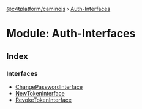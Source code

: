 [@c4tplatform/caminojs](../README.md) › [Auth-Interfaces](auth_interfaces.md)

# Module: Auth-Interfaces

## Index

### Interfaces

* [ChangePasswordInterface](../interfaces/auth_interfaces.changepasswordinterface.md)
* [NewTokenInterface](../interfaces/auth_interfaces.newtokeninterface.md)
* [RevokeTokenInterface](../interfaces/auth_interfaces.revoketokeninterface.md)
